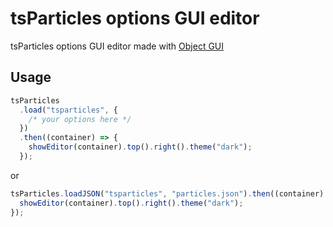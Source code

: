 # tsParticles options GUI editor

tsParticles options GUI editor made with [Object GUI](https://github.com/matteobruni/object-gui)

## Usage

```javascript
tsParticles
  .load("tsparticles", {
    /* your options here */
  })
  .then((container) => {
    showEditor(container).top().right().theme("dark");
  });
```

or

```javascript
tsParticles.loadJSON("tsparticles", "particles.json").then((container) => {
  showEditor(container).top().right().theme("dark");
});
```
